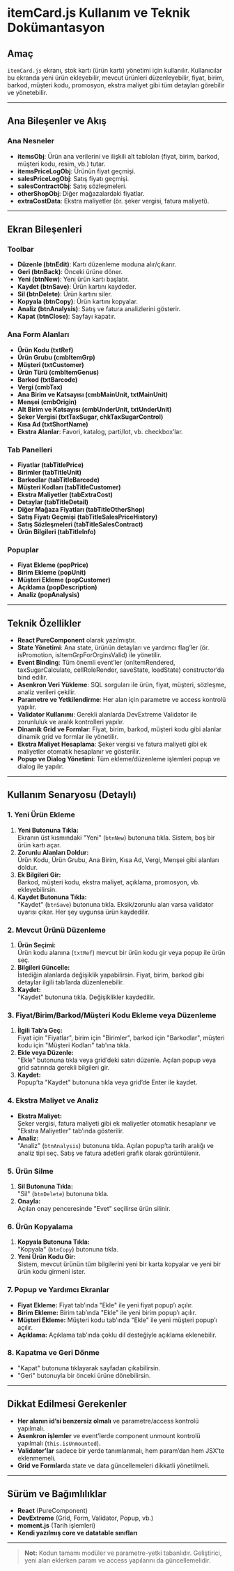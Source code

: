 # itemCard.js Kullanım ve Teknik Dokümantasyon

## Amaç
`itemCard.js` ekranı, stok kartı (ürün kartı) yönetimi için kullanılır. Kullanıcılar bu ekranda yeni ürün ekleyebilir, mevcut ürünleri düzenleyebilir, fiyat, birim, barkod, müşteri kodu, promosyon, ekstra maliyet gibi tüm detayları görebilir ve yönetebilir.

---

## Ana Bileşenler ve Akış

### Ana Nesneler
- **itemsObj**: Ürün ana verilerini ve ilişkili alt tabloları (fiyat, birim, barkod, müşteri kodu, resim, vb.) tutar.
- **itemsPriceLogObj**: Ürünün fiyat geçmişi.
- **salesPriceLogObj**: Satış fiyatı geçmişi.
- **salesContractObj**: Satış sözleşmeleri.
- **otherShopObj**: Diğer mağazalardaki fiyatlar.
- **extraCostData**: Ekstra maliyetler (ör. şeker vergisi, fatura maliyeti).

---

## Ekran Bileşenleri

### Toolbar
- **Düzenle (btnEdit)**: Kartı düzenleme moduna alır/çıkarır.
- **Geri (btnBack)**: Önceki ürüne döner.
- **Yeni (btnNew)**: Yeni ürün kartı başlatır.
- **Kaydet (btnSave)**: Ürün kartını kaydeder.
- **Sil (btnDelete)**: Ürün kartını siler.
- **Kopyala (btnCopy)**: Ürün kartını kopyalar.
- **Analiz (btnAnalysis)**: Satış ve fatura analizlerini gösterir.
- **Kapat (btnClose)**: Sayfayı kapatır.

### Ana Form Alanları
- **Ürün Kodu (txtRef)**
- **Ürün Grubu (cmbItemGrp)**
- **Müşteri (txtCustomer)**
- **Ürün Türü (cmbItemGenus)**
- **Barkod (txtBarcode)**
- **Vergi (cmbTax)**
- **Ana Birim ve Katsayısı (cmbMainUnit, txtMainUnit)**
- **Menşei (cmbOrigin)**
- **Alt Birim ve Katsayısı (cmbUnderUnit, txtUnderUnit)**
- **Şeker Vergisi (txtTaxSugar, chkTaxSugarControl)**
- **Kısa Ad (txtShortName)**
- **Ekstra Alanlar**: Favori, katalog, parti/lot, vb. checkbox’lar.

### Tab Panelleri
- **Fiyatlar (tabTitlePrice)**
- **Birimler (tabTitleUnit)**
- **Barkodlar (tabTitleBarcode)**
- **Müşteri Kodları (tabTitleCustomer)**
- **Ekstra Maliyetler (tabExtraCost)**
- **Detaylar (tabTitleDetail)**
- **Diğer Mağaza Fiyatları (tabTitleOtherShop)**
- **Satış Fiyatı Geçmişi (tabTitleSalesPriceHistory)**
- **Satış Sözleşmeleri (tabTitleSalesContract)**
- **Ürün Bilgileri (tabTitleInfo)**

### Popuplar
- **Fiyat Ekleme (popPrice)**
- **Birim Ekleme (popUnit)**
- **Müşteri Ekleme (popCustomer)**
- **Açıklama (popDescription)**
- **Analiz (popAnalysis)**

---

## Teknik Özellikler

- **React PureComponent** olarak yazılmıştır.
- **State Yönetimi**: Ana state, ürünün detayları ve yardımcı flag’ler (ör. isPromotion, isItemGrpForOrginsValid) ile yönetilir.
- **Event Binding**: Tüm önemli event’ler (onItemRendered, taxSugarCalculate, cellRoleRender, saveState, loadState) constructor’da bind edilir.
- **Asenkron Veri Yükleme**: SQL sorguları ile ürün, fiyat, müşteri, sözleşme, analiz verileri çekilir.
- **Parametre ve Yetkilendirme**: Her alan için parametre ve access kontrolü yapılır.
- **Validator Kullanımı**: Gerekli alanlarda DevExtreme Validator ile zorunluluk ve aralık kontrolleri yapılır.
- **Dinamik Grid ve Formlar**: Fiyat, birim, barkod, müşteri kodu gibi alanlar dinamik grid ve formlar ile yönetilir.
- **Ekstra Maliyet Hesaplama**: Şeker vergisi ve fatura maliyeti gibi ek maliyetler otomatik hesaplanır ve gösterilir.
- **Popup ve Dialog Yönetimi**: Tüm ekleme/düzenleme işlemleri popup ve dialog ile yapılır.

---

## Kullanım Senaryosu (Detaylı)

### 1. Yeni Ürün Ekleme
1. **Yeni Butonuna Tıkla:**  
   Ekranın üst kısmındaki "Yeni" (`btnNew`) butonuna tıkla. Sistem, boş bir ürün kartı açar.
2. **Zorunlu Alanları Doldur:**  
   Ürün Kodu, Ürün Grubu, Ana Birim, Kısa Ad, Vergi, Menşei gibi alanları doldur.
3. **Ek Bilgileri Gir:**  
   Barkod, müşteri kodu, ekstra maliyet, açıklama, promosyon, vb. ekleyebilirsin.
4. **Kaydet Butonuna Tıkla:**  
   "Kaydet" (`btnSave`) butonuna tıkla. Eksik/zorunlu alan varsa validator uyarısı çıkar. Her şey uygunsa ürün kaydedilir.

### 2. Mevcut Ürünü Düzenleme
1. **Ürün Seçimi:**  
   Ürün kodu alanına (`txtRef`) mevcut bir ürün kodu gir veya popup ile ürün seç.
2. **Bilgileri Güncelle:**  
   İstediğin alanlarda değişiklik yapabilirsin. Fiyat, birim, barkod gibi detaylar ilgili tab’larda düzenlenebilir.
3. **Kaydet:**  
   "Kaydet" butonuna tıkla. Değişiklikler kaydedilir.

### 3. Fiyat/Birim/Barkod/Müşteri Kodu Ekleme veya Düzenleme
1. **İlgili Tab’a Geç:**  
   Fiyat için "Fiyatlar", birim için "Birimler", barkod için "Barkodlar", müşteri kodu için "Müşteri Kodları" tab’ına tıkla.
2. **Ekle veya Düzenle:**  
   "Ekle" butonuna tıkla veya grid’deki satırı düzenle. Açılan popup veya grid satırında gerekli bilgileri gir.
3. **Kaydet:**  
   Popup’ta "Kaydet" butonuna tıkla veya grid’de Enter ile kaydet.

### 4. Ekstra Maliyet ve Analiz
- **Ekstra Maliyet:**  
  Şeker vergisi, fatura maliyeti gibi ek maliyetler otomatik hesaplanır ve "Ekstra Maliyetler" tab’ında gösterilir.
- **Analiz:**  
  "Analiz" (`btnAnalysis`) butonuna tıkla. Açılan popup’ta tarih aralığı ve analiz tipi seç. Satış ve fatura adetleri grafik olarak görüntülenir.

### 5. Ürün Silme
1. **Sil Butonuna Tıkla:**  
   "Sil" (`btnDelete`) butonuna tıkla.
2. **Onayla:**  
   Açılan onay penceresinde "Evet" seçilirse ürün silinir.

### 6. Ürün Kopyalama
1. **Kopyala Butonuna Tıkla:**  
   "Kopyala" (`btnCopy`) butonuna tıkla.
2. **Yeni Ürün Kodu Gir:**  
   Sistem, mevcut ürünün tüm bilgilerini yeni bir karta kopyalar ve yeni bir ürün kodu girmeni ister.

### 7. Popup ve Yardımcı Ekranlar
- **Fiyat Ekleme:** Fiyat tab’ında "Ekle" ile yeni fiyat popup’ı açılır.
- **Birim Ekleme:** Birim tab’ında "Ekle" ile yeni birim popup’ı açılır.
- **Müşteri Ekleme:** Müşteri kodu tab’ında "Ekle" ile yeni müşteri popup’ı açılır.
- **Açıklama:** Açıklama tab’ında çoklu dil desteğiyle açıklama eklenebilir.

### 8. Kapatma ve Geri Dönme
- "Kapat" butonuna tıklayarak sayfadan çıkabilirsin.
- "Geri" butonuyla bir önceki ürüne dönebilirsin.

---

## Dikkat Edilmesi Gerekenler

- **Her alanın id’si benzersiz olmalı** ve parametre/access kontrolü yapılmalı.
- **Asenkron işlemler** ve event’lerde component unmount kontrolü yapılmalı (`this.isUnmounted`).
- **Validator’lar** sadece bir yerde tanımlanmalı, hem param’dan hem JSX’te eklenmemeli.
- **Grid ve Formlar**da state ve data güncellemeleri dikkatli yönetilmeli.

---

## Sürüm ve Bağımlılıklar

- **React** (PureComponent)
- **DevExtreme** (Grid, Form, Validator, Popup, vb.)
- **moment.js** (Tarih işlemleri)
- **Kendi yazılmış core ve datatable sınıfları**

---

> **Not:** Kodun tamamı modüler ve parametre-yetki tabanlıdır. Geliştirici, yeni alan eklerken param ve access yapılarını da güncellemelidir. 
